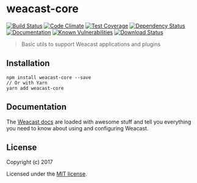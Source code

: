 # weacast-core

[![Build Status](https://travis-ci.org/weacast/weacast-core.png?branch=master)](https://travis-ci.org/weacast/weacast-core)
[![Code Climate](https://codeclimate.com/github/weacast/weacast-core/badges/gpa.svg)](https://codeclimate.com/github/weacast/weacast-core)
[![Test Coverage](https://codeclimate.com/github/weacast/weacast-core/badges/coverage.svg)](https://codeclimate.com/github/weacast/weacast-core/coverage)
[![Dependency Status](https://img.shields.io/david/weacast/weacast-core.svg?style=flat-square)](https://david-dm.org/weacast/weacast-core)
[![Documentation](https://img.shields.io/badge/documentation-available-brightgreen.svg)](https://weacast.gitbooks.io/weacast-docs/api/)
[![Known Vulnerabilities](https://snyk.io/test/github/weacast/weacast-core/badge.svg)](https://snyk.io/test/github/weacast/weacast-core)
[![Download Status](https://img.shields.io/npm/dm/weacast-core.svg?style=flat-square)](https://www.npmjs.com/package/weacast-core)

> Basic utils to support Weacast applications and plugins

## Installation

```
npm install weacast-core --save
// Or with Yarn
yarn add weacast-core
```

## Documentation

The [Weacast docs](https://weacast.gitbooks.io/weacast-docs/) are loaded with awesome stuff and tell you everything you need to know about using and configuring Weacast.

## License

Copyright (c) 2017

Licensed under the [MIT license](LICENSE).
